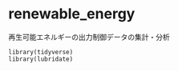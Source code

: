 # renewable_energy
再生可能エネルギーの出力制御データの集計・分析

```{r setup, results=FALSE}
library(tidyverse)
library(lubridate)
```
